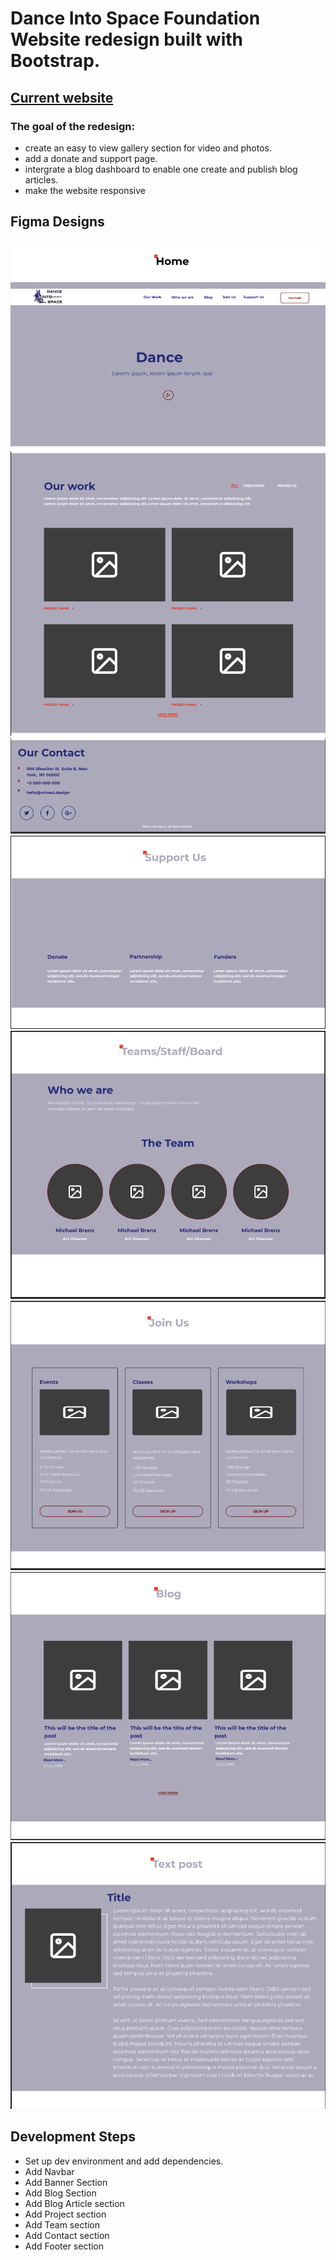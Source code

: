 # Dance Into Space Foundation Website redesign built with Bootstrap.
## [Current website](https://danceintospace.org/)
### The goal of the redesign:
 - create an easy to view gallery section for video and photos.
 - add a donate and support page. 
 - intergrate a blog dashboard to enable one create and publish blog articles.
 - make the website responsive

## Figma Designs
![Home top](.//assets/figma/home-top.png)
![Our work](.//assets/figma/our-work.png)
![Contact](.//assets/figma/contact.png)
![Support Us](.//assets/figma/support-us.png)
![Teams](.//assets/figma/teams.png)
![Join Us](.//assets/figma/join-us.png)
![Blogs](.//assets/figma/blogs-page.png)
![Blog Post](.//assets/figma/blog-post.png)

## Development Steps
 - Set up dev environment and add dependencies.
 - Add Navbar
 - Add Banner Section
 - Add Blog Section
 - Add Blog Article section
 - Add Project section
 - Add Team section
 - Add Contact section
 - Add Footer section

